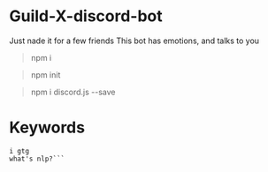 # Guild-X-discord-bot

Just nade it for a few friends
This bot has emotions, and talks to you

> npm i

> npm init

> npm i discord.js --save

# Keywords
```Hello
i gtg
what's nlp?```
